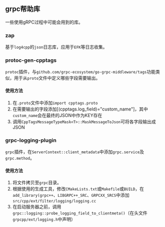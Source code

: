 ## grpc帮助库
一些使用gRPC过程中可能会用到的库。

### zap
基于`log4cpp`的`json`日志库，应用于`EFK`等日志收集。

### protoc-gen-cpptags
`protoc`插件，与`github.com/grpc-ecosystem/go-grpc-middleware/tags`功能类似，用于从`proto`文件中定义哪些字段需要输出。
#### 使用方法
1. 在`.proto`文件中添加`import cpptags.proto`
1. 在需要输出的字段添加[(cpptags.log_field)="custom_name"]，其中`custom_name`会在最终的JSON中作为KEY存在
1. 调用`CppTagsMessageTypeMask<T>::MaskMessageToJson`可将各字段输出成JSON

### grpc-logging-plugin
`grpc`插件，在`ServerContext::client_metadata`中添加`grpc.service`及`grpc.method`。
#### 使用方法
1. 将文件拷贝至`grpc`目录。
1. 根据使用的生成工具，修改`CMakeLists.txt`或`Makefile`或`BUILD`，在`add_library(grpc++`、`LIBGRPC++_SRC`、`GRPCXX_SRCS`中添加`src/cpp/ext/filter/logging/logging.cc`
1. 在启动服务器之前，调用`grpc::logging::probe_logging_field_to_clientmeta()`（在头文件`grpcpp/ext/logging.h`中声明）